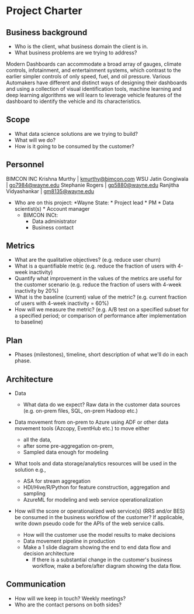# Project Charter

## Business background

* Who is the client, what business domain the client is in.
* What business problems are we trying to address?

Modern Dashboards can accommodate a broad array of gauges, climate controls, infotainment, and entertainment systems, which contrast to the earlier simpler controls of only speed, fuel, and oil pressure. Various Automakers have different and distinct ways of designing their dashboards and using a collection of visual identification tools, machine learning and deep learning algorithms we will learn to leverage vehicle features of the dashboard to identify the vehicle and its characteristics. 

## Scope
* What data science solutions are we trying to build?
* What will we do?
* How is it going to be consumed by the customer?

## Personnel

BIMCON INC 
Krishna Murthy | kmurthy@bimcon.com
WSU
Jatin Gongiwala | go7984@wayne.edu
Stephanie Rogers | gp5880@wayne.edu
Ranjitha Vidyashankar | gm8135@wayne.edu

* Who are on this project:
	*Wayne State:
		* Project lead
		* PM
		* Data scientist(s)
		* Account manager
	* BIMCON INCt:
		* Data administrator
		* Business contact
	
## Metrics
* What are the qualitative objectives? (e.g. reduce user churn)
* What is a quantifiable metric  (e.g. reduce the fraction of users with 4-week inactivity)
* Quantify what improvement in the values of the metrics are useful for the customer scenario (e.g. reduce the  fraction of users with 4-week inactivity by 20%) 
* What is the baseline (current) value of the metric? (e.g. current fraction of users with 4-week inactivity = 60%)
* How will we measure the metric? (e.g. A/B test on a specified subset for a specified period; or comparison of performance after implementation to baseline)

## Plan
* Phases (milestones), timeline, short description of what we'll do in each phase.

## Architecture
* Data
  * What data do we expect? Raw data in the customer data sources (e.g. on-prem files, SQL, on-prem Hadoop etc.)
* Data movement from on-prem to Azure using ADF or other data movement tools (Azcopy, EventHub etc.) to move either
  * all the data, 
  * after some pre-aggregation on-prem,
  * Sampled data enough for modeling 

* What tools and data storage/analytics resources will be used in the solution e.g.,
  * ASA for stream aggregation
  * HDI/Hive/R/Python for feature construction, aggregation and sampling
  * AzureML for modeling and web service operationalization
* How will the score or operationalized web service(s) (RRS and/or BES) be consumed in the business workflow of the customer? If applicable, write down pseudo code for the APIs of the web service calls.
  * How will the customer use the model results to make decisions
  * Data movement pipeline in production
  * Make a 1 slide diagram showing the end to end data flow and decision architecture
    * If there is a substantial change in the customer's business workflow, make a before/after diagram showing the data flow.

## Communication
* How will we keep in touch? Weekly meetings?
* Who are the contact persons on both sides?
